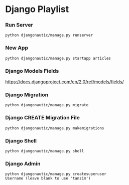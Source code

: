 # Django Playlist

### Run Server
```
python djangonautic/manage.py runserver
```

### New App
```
python djangonautic/manage.py startapp articles

```

### Django Models Fields

https://docs.djangoproject.com/en/2.0/ref/models/fields/

### Django Migration
```
python djangonautic/manage.py migrate
```

### Django CREATE Migration File
```
python djangonautic/manage.py makemigrations
```

### Django Shell
```
python djangonautic/manage.py shell
```

### Django Admin
```
python djangonautic/manage.py createsuperuser
Username (leave blank to use 'tanzim')
```
